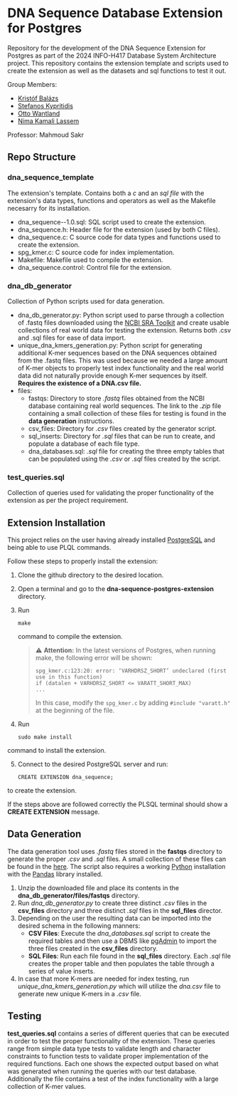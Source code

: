 # DNA Sequence Database Extension for Postgres
Repository for the development of the DNA Sequence Extension for Postgres as part of the 2024 INFO-H417 Database System Architecture project.
This repository contains the extension template and scripts used to create the extension as well as the datasets and sql functions to test it out.

Group Members:
- [Kristóf Balázs](https://github.com/Kiklar)
- [Stefanos Kypritidis](https://github.com/stef4k)
- [Otto Wantland](https://github.com/Owantland)
- [Nima Kamali Lassem](https://github.com/NimakamaliLassem)

Professor: Mahmoud Sakr

## Repo Structure
### dna_sequence_template
The extension's template. Contains both a _c_ and an _sql file_ with the extension's data types, functions and operators as well as the Makefile necesarry for its installation.
- dna_sequence--1.0.sql: SQL script used to create the extension.
- dna_sequence.h: Header file for the extension (used by both C files).
- dna_sequence.c: C source code for data types and functions used to create the extension.
- spg_kmer.c: C source code for index implementation.
- Makefile: Makefile used to compile the extension.
- dna_sequence.control: Control file for the extension.

### dna_db_generator
Collection of Python scripts used for data generation.
- dna_db_generator.py: Python script used to parse through a collection of .fastq files downloaded using the [NCBI SRA Toolkit](https://github.com/ncbi/sra-tools/wiki/01.-Downloading-SRA-Toolkit) and create usable collections of real world data for testing the extension. Returns both .csv and .sql files for ease of data import.
- unique_dna_kmers_generation.py: Python script for generating additional K-mer sequences based on the DNA sequences obtained from the .fastq files. This was used because we needed a large amount of K-mer objects to properly test index functionality and the real world data did not naturally provide enough K-mer sequences by itself. **Requires the existence of a DNA.csv file.**
- files:
	- fastqs: Directory to store *.fastq* files obtained from the NCBI database containing real world sequences. The link to the *.zip* file containing a small collection of these files for testing is found in the **data generation** instructions.
	- csv_files: Directory for *.csv* files created by the generator script.
	- sql_inserts: Directory for *.sql* files that can be run to create, and populate a database of each file type. 
	- dna_databases.sql: *.sql* file for creating the three empty tables that can be populated using the *.csv* or *.sql* files created by the script.

### test_queries.sql
Collection of queries used for validating the proper functionality of the extension as per the project requirement.

## Extension Installation
This project relies on the user having already installed [PostgreSQL](https://www.postgresql.org/) and being able to use PLQL commands.

Follow these steps to properly install the extension:
1. Clone the github directory to the desired location.

2. Open a terminal and go to the **dna-sequence-postgres-extension** directory.

3. Run
	```
	make
	``` 
	command to compile the extension.

	> :warning: **Attention:** In the latest versions of Postgres, when running make, the following error will be shown:
	> ```
	> spg_kmer.c:123:20: error: ‘VARHDRSZ_SHORT’ undeclared (first use in this function)
	> if (datalen + VARHDRSZ_SHORT <= VARATT_SHORT_MAX)
	> ...
	> ```
	> In this case, modify the `spg_kmer.c` by adding `#include "varatt.h"` at the beginning of the file.

4. Run 
	```
	sudo make install
	``` 
command to install the extension.

5. Connect to the desired PostgreSQL server and run:
	```
	CREATE EXTENSION dna_sequence;
	```
to create the extension.

If the steps above are followed correctly the PLSQL terminal should show a **CREATE EXTENSION** message. 

## Data Generation
The data generation tool uses *.fastq* files stored in the **fastqs** directory to generate the proper *.csv* and *.sql* files. A small collection of these files can be found in the [here](https://universitelibrebruxelles-my.sharepoint.com/:u:/g/personal/otto_wantland_conde_ulb_be/EeUpgcmiqbhDiduJJh8bTZQBHF4zPycz_4wgU9oLqQdZhQ?e=9KpBoV).
The script also requires a working [Python](https://www.python.org/) installation with the [Pandas](https://pandas.pydata.org/) library installed.
1. Unzip the downloaded file and place its contents in the **dna_db_generator/files/fastqs** directory.
2. Run *dna_db_generator.py* to create three distinct *.csv* files in the **csv_files** directory and three distinct *.sql* files in the **sql_files** director.
3. Depending on the user the resulting data can be imported into the desired schema in the following manners:
	- **CSV Files**: Execute the *dna_databases.sql* script to create the required tables and then use a DBMS like [pgAdmin](https://www.pgadmin.org/) to import the three files created in the **csv_files** directory.
	- **SQL Files**: Run each file found in the **sql_files** directory. Each *.sql* file creates the proper table and then populates the table through a series of value inserts.
4. In case that more K-mers are needed for index testing, run *unique_dna_kmers_generation.py* which will utilize the *dna.csv* file to generate new unique K-mers in a *.csv* file.

## Testing
**test_queries.sql** contains a series of different queries that can be executed in order to test the proper functionality of the extension. These queries range from simple data type tests to validate length and character constraints to function tests to validate proper implementation of the required functions. Each one shows the expected output based on what was generated when running the queries with our test database.
Additionally the file contains a test of the index functionality with a large collection of K-mer values.

